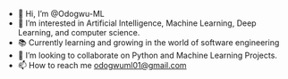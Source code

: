 - 👋 Hi, I’m @Odogwu-ML
- 👀 I’m interested in Artificial Intelligence, Machine Learning, Deep Learning, and computer science.
- 📚 Currently learning and growing in the world of software engineering
- 💞️ I’m looking to collaborate on Python and Machine Learning Projects.
- 📫 How to reach me odogwuml01@gmail.com

<!---
Odogwu-ML/Odogwu-ML is a ✨ special ✨ repository because its `README.md` (this file) appears on your GitHub profile.
You can click the Preview link to take a look at your changes.
--->
